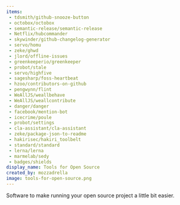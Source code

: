 ```yaml
---
items:
 - tdsmith/github-snooze-button
 - octobox/octobox
 - semantic-release/semantic-release
 - Netflix/hubcommander
 - skywinder/github-changelog-generator
 - servo/homu
 - zeke/ghwd
 - jlord/offline-issues
 - greenkeeperio/greenkeeper
 - probot/stale
 - servo/highfive
 - sagesharp/foss-heartbeat
 - hzoo/contributors-on-github
 - pengwynn/flint
 - WeAllJS/weallbehave
 - WeAllJS/weallcontribute
 - danger/danger
 - facebook/mention-bot
 - icecrime/poule
 - probot/settings
 - cla-assistant/cla-assistant
 - zeke/package-json-to-readme
 - hakirisec/hakiri_toolbelt
 - standard/standard
 - lerna/lerna
 - marmelab/sedy
 - badges/shields
display_name: Tools for Open Source
created_by: mozzadrella
image: tools-for-open-source.png
---
```

Software to make running your open source project a little bit easier.
